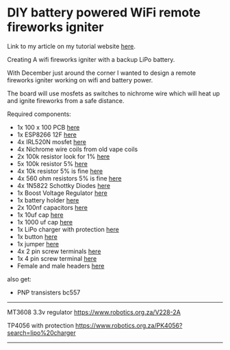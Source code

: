# DIY battery powered WiFi remote fireworks igniter

Link to my article on my tutorial website [here](https://tutorials.techrad.co.za/2022/10/01/diy-battery-wifi-4ch-relay-pcb).

Creating A wifi fireworks igniter with a backup LiPo battery.

With December just around the corner I wanted to design a remote fireworks igniter working on wifi and battery power.

The board will use mosfets as switches to nichrome wire which will heat up and ignite fireworks from a safe distance.

Required components:

- 1x 100 x 100 PCB [here](https://www.robotics.org.za/VERO100100)
- 1x ESP8266 12F [here](https://www.robotics.org.za/ESP-12F)
- 4x IRL520N mosfet [here](https://www.robotics.org.za/IRL520N-TO-220)
- 4x Nichrome wire coils from old vape coils
- 2x 100k resistor look for 1% [here](https://www.robotics.org.za/RES-100K-50)
- 5x 100k resistor 5% [here](https://www.robotics.org.za/RES-100K-50)
- 4x 10k resistor 5% is fine [here](https://www.robotics.org.za/RES-10K-025)
- 4x 560 ohm resistors 5% is fine [here](https://www.robotics.org.za/RES-560E-50)
- 4x 1N5822 Schottky Diodes [here](https://www.robotics.org.za/1N5822-TH)
- 1x Boost Voltage Regulator [here](https://www.robotics.org.za/V228-2A)
- 1x battery holder [here](https://www.robotics.org.za/18650-1C-TH)
- 2x 100nf capacitors [here]()
- 1x 10uf cap [here]()
- 1x 1000 uf cap [here]()
- 1x LiPo charger with protection [here](https://www.robotics.org.za/PK4056)
- 1x button [here]()
- 1x jumper [here](https://www.robotics.org.za/CCC01505C-20?search=jumper)
- 4x 2 pin screw terminals [here](https://www.robotics.org.za/KF120-2P-254)
- 1x 4 pin screw terminal [here](https://www.robotics.org.za/TC-4P-254)
- Female and male headers [here]()

also get:
- PNP transisters bc557

---

MT3608 3.3v regulator
https://www.robotics.org.za/V228-2A

TP4056 with protection
https://www.robotics.org.za/PK4056?search=lipo%20charger

---





